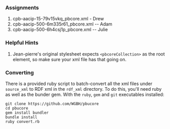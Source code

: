 ### Assignments
1. cpb-aacip-15-79v15vkq_pbcore.xml - Drew
1. cpb-aacip-500-6m335r61_pbcore.xml -- Adam
1. cpb-aacip-500-6h4csj1p_pbcore.xml -- Julie


### Helpful Hints
1. Jean-pierre's original stylesheet expects `<pbcoreCollection>` as the root element, so make sure your xml file has that going on.

### Converting
There is a provided ruby script to batch-convert all the xml files under `source_xml` to RDF xml in the `rdf_xml`
directory. To do this, you'll need ruby as well as the bunder gem. With the `ruby`, `gem` and `git` executables installed:

    git clone https://github.com/WGBH/pbucore
    cd pbucore
    gem install bundler
    bundle install
    ruby convert.rb
